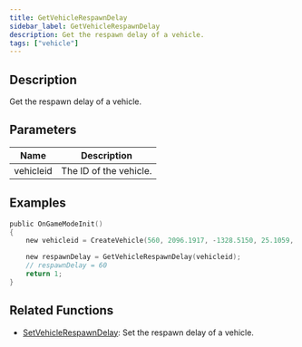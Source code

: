 ```yaml
---
title: GetVehicleRespawnDelay
sidebar_label: GetVehicleRespawnDelay
description: Get the respawn delay of a vehicle.
tags: ["vehicle"]
---
```


<VersionWarn version='omp v1.1.0.2612' />

## Description

Get the respawn delay of a vehicle.

## Parameters

| Name      | Description            |
|-----------|------------------------|
| vehicleid | The ID of the vehicle. |

## Examples

```c
public OnGameModeInit()
{
    new vehicleid = CreateVehicle(560, 2096.1917, -1328.5150, 25.1059, 0.0000, 1, 8, 60);

    new respawnDelay = GetVehicleRespawnDelay(vehicleid);
    // respawnDelay = 60
    return 1;
}
```

## Related Functions

- [SetVehicleRespawnDelay](SetVehicleRespawnDelay): Set the respawn delay of a vehicle.
